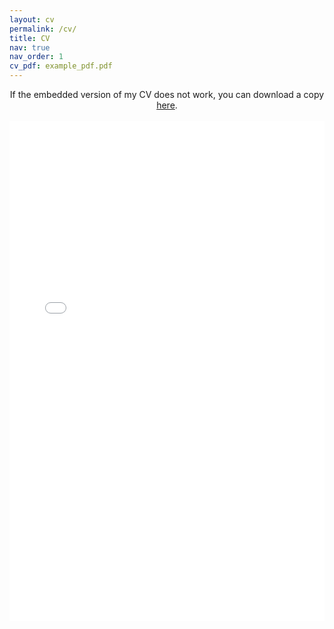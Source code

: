 ```yaml
---
layout: cv
permalink: /cv/
title: CV
nav: true
nav_order: 1
cv_pdf: example_pdf.pdf
---
```




<center>
If the embedded version of my CV does not work, you can download a copy <a href="/assets/pdf/Schaposnik_CV_2022_July.pdf" target="_blank">here</a>.
</center>

<br>

<center>
<object data="/assets/pdf/example_pdf.pdf#view=FitH&pagemode=none" width="100%" height="800px" type="application/pdf">
    <embed src="/assets/pdf/example_pdf.pdf#view=FitH&pagemode=none" width="100%" height="800px" type="application/pdf" />
</object>
</center>
